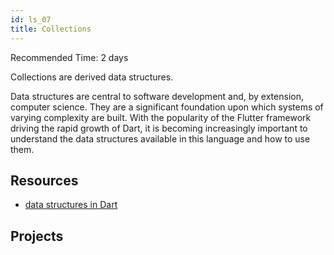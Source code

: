 ```yaml
---
id: ls_07
title: Collections
---
```

Recommended Time: 2 days

Collections are derived data structures.

Data structures are central to software development and, by extension, computer science. They are a
significant foundation upon which systems of varying complexity are built. With the popularity of
the Flutter framework driving the rapid growth of Dart, it is becoming increasingly important to
understand the data structures available in this language and how to use them.

## Resources

- [data structures in Dart](https://medium.com/@daria.orlova/data-structures-with-dart-set-a034bc7b7d4a)

## Projects 
